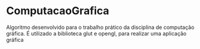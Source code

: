 # ComputacaoGrafica
Algoritmo desenvolvido para o trabalho prático da disciplina de computação gráfica. É utilizado a biblioteca glut e opengl, para realizar uma aplicação gráfica
